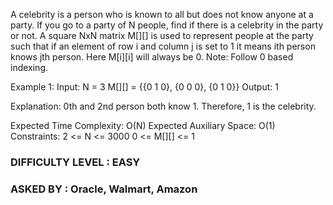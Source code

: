 A celebrity is a person who is known to all but does not know anyone at a party. If you go to a party of N people, find if there is a celebrity in the party or not.
A square NxN matrix M[][] is used to represent people at the party such that if an element of row i and column j  is set to 1 it means ith person knows jth person. Here M[i][i] will always be 0.
Note: Follow 0 based indexing.
 
Example 1:
Input:
N = 3
M[][] = {{0 1 0},
         {0 0 0}, 
         {0 1 0}}
Output: 1

Explanation: 0th and 2nd person both
know 1. Therefore, 1 is the celebrity.

Expected Time Complexity: O(N)
Expected Auxiliary Space: O(1)
Constraints:
2 <= N <= 3000
0 <= M[][] <= 1


### DIFFICULTY LEVEL : EASY
### ASKED BY : Oracle, Walmart, Amazon
